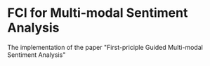 # FCI for Multi-modal Sentiment Analysis
The implementation of the paper "First-priciple Guided Multi-modal Sentiment Analysis"
